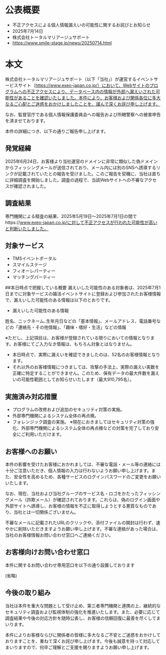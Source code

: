 # 公表概要
- 不正アクセスによる個人情報漏えいの可能性に関するお詫びとお知らせ
- 2025年7月14日
- 株式会社トータルマリアージュサポート
- https://www.smile-stage.jp/news/20250714.html

# 本文
株式会社トータルマリアージュサポート（以下「当社」）が運営するイベントサービスサイト（https://www.exeo-japan.co.jp/）において、Webサイトのプログラムへの不正アクセスにより、データベース内の情報が外部へ漏えいされた可能性があることを確認いたしました。本件により、お客様および関係各位に多大なるご心配とご迷惑をおかけしましたことを、謹んで深くお詫び申し上げます。

なお、監督官庁である個人情報保護委員会への報告および所轄警察への被害申告を済ませております。

本件の詳細につき、以下の通りご報告申し上げます。

## 発覚経緯
2025年6月24日、お客様より当社運営のドメインに非常に類似した偽ドメインからフィッシングメールが送信されており、メール内には別のSNSへ誘導するリンクが記載されていたとの報告を受けました。このご報告を契機に、当社は直ちに詳細調査を開始しました。調査の過程で、当該Webサイトへの不審なアクセスが確認されました。

## 調査結果
専門機関による精査の結果、2025年5月19日〜2025年7月1日の間でhttps://www.exeo-japan.co.jp/に対して不正アクセスが行われた可能性が高いと判断いたしました。

## 対象サービス
- TMSイベントポータル
- スマイルステージ
- フィオーレパーティー
- マッチングパーティー

##本日時点で把握している概要
漏えいした可能性のある対象者は、2025年7月1日までに対象サービスの婚活イベントサイトに登録および参加されたお客様情報で、漏えいした可能性のある情報は以下のとおりです。

- 漏えいした可能性のある情報

姓名、ニックネーム､生年月日などの「基本情報」、メールアドレス、電話番号などの「連絡先・その他情報」、「趣味・嗜好・生活」などの情報

※ただし、上記項目は、お客様が登録されている限りにおいての情報となります。お客様にてご入力なき情報は、もちろん対象とはなりません。

- 本日時点で、実際に漏えいを確認できましたのは、52名のお客様情報となります。
- それ以外のお客様情報につきましては、攻撃の手法上、実際の漏えい実数を正確に特定することができません。このため、保有データの最大件数を漏えいの可能性範囲としてお知らせいたします（最大910,795名）。

## 実施済み対応措置
- プログラムの改修および追加のセキュリティ対策の実施。
- 外部専門機関によるシステム全体の再点検。
- フォレンジック調査の実施。
※現在におきましてはセキュリティ対策の強化、外部専門機関によるシステム全体の再点検などの対策を完了しており安全にご利用いただけます。

## お客様へのお願い
本件の影響を受けたお客様におかれましては、不審な電話・メール等の連絡には十分ご注意いただき、個人情報の入力は行わないようお願い申し上げます。また、安全性を高めるため、各種サービスのログインパスワードのご変更をお願いいたします。

なお、現在、当社および当社グループのサービス名・ロゴをかたったフィッシングメール（詐欺メール）が確認されております。これらは、偽のログイン画面や外部サイトへ誘導し、お客様の情報を不正に取得しようとする悪質なものであり、当社とは一切関係ございません。

不審なメールに記載されたURLのクリックや、添付ファイルの開封は行わず、速やかに削除いただきますようお願い申し上げます。不審な連絡があった場合は、当社のお客様情報お問い合わせ窓口へご連絡ください。

## お客様向けお問い合わせ窓口
本件に関するお問い合わせ専用窓口を以下の通り設置しております

(省略)

## 今後の取り組み
当社は本件を重大な問題として受け止め、第三者専門機関と連携の上、継続的なセキュリティ調査および監視体制の強化を推進いたします。また、必要に応じて調査結果や今後の対応方針を随時公表し、お客様の信頼回復に最善を尽くしてまいります。

本件によりお客様ならびに関係者の皆様に多大なるご不安とご迷惑をおかけしておりますことを、重ねて深くお詫び申し上げます。今後も誠意を持って対応してまいりますので、何卒ご理解とご支援を賜りますようお願い申し上げます。
